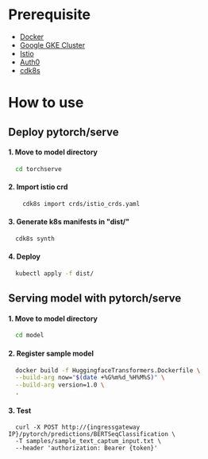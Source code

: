 # Prerequisite
- [Docker](https://docs.docker.com/get-docker/)
- [Google GKE Cluster](https://github.com/pytorch/serve/blob/master/kubernetes/README.md#-Torchserve-on-Kubernetes)
- [Istio](https://istio.io/latest/docs/setup/getting-started/)
- [Auth0](https://auth0.com/)
- [cdk8s](https://cdk8s.io/docs/latest/getting-started/)

# How to use
## Deploy pytorch/serve 
#### 1. Move to model directory
  ```bash
    cd torchserve
  ```

#### 2. Import istio crd
  ```bash
	  cdk8s import crds/istio_crds.yaml
  ```

#### 3. Generate k8s manifests in "dist/"
  ```bash
    cdk8s synth
  ```

#### 4. Deploy
  ```bash
    kubectl apply -f dist/
  ```

## Serving model with pytorch/serve 
#### 1. Move to model directory
  ```bash
    cd model
  ```

#### 2. Register sample model
  ```bash
    docker build -f HuggingfaceTransformers.Dockerfile \
    --build-arg now="$(date +%G%m%d_%H%M%S)" \
    --build-arg version=1.0 \
    .
  ```

#### 3. Test
  ```
    curl -X POST http://{ingressgateway IP}/pytorch/predictions/BERTSeqClassification \
    -T samples/sample_text_captum_input.txt \
    --header 'authorization: Bearer {token}'
  ``` 